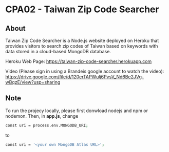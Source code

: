 # CPA02 - Taiwan Zip Code Searcher

## About
Taiwan Zip Code Searcher is a Node.js website deployed on Heroku that provides visitors to search zip codes of Taiwan based on keywords with data stored in a cloud-based MongoDB database.

Heroku Web Page: https://taiwan-zip-code-searcher.herokuapp.com

Video (Please sign in using a Brandeis google account to watch the video): https://drive.google.com/file/d/120erTAPWulj6PvsV_Nd6Be2JVg-wBqzE/view?usp=sharing



## Note
To run the projecy locally, please first donwload nodejs and npm or nodemon.
Then, in **app.js**, change

``` bash
const uri = process.env.MONGODB_URI;
```

to

``` bash
const uri = '<your own MongoDB Atlas URL>';
```
